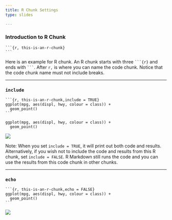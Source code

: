 ```yaml
---
title: R Chunk Settings
type: slides

---
```

### Introduction to R Chunk

    ```{r, this-is-an-r-chunk}
    ```

Here is an example for R chunk. An R chunk starts with three
```` ```{r} ```` and ends with ```` ``` ````. After `r,` is where you
can name the code chunk. Notice that the code chunk name must not
include breaks.

---

### `include`

    ```{r, this-is-an-r-chunk,include = TRUE}
    ggplot(mpg, aes(displ, hwy, colour = class)) + 
      geom_point()
    ```

    ggplot(mpg, aes(displ, hwy, colour = class)) + 
      geom_point()

<img src="images/chapter9/includeture-1.png" style="display: block; margin: auto;" />

Note: When you set `include = TRUE`, it will print out both code and
results. Alternatively, if you wish not to include the code and results
from this R chunk, set `include = FALSE`. R Markdown still runs the code
and you can use the results from this code chunk in other chunks.

---

### `echo`

    ```{r, this-is-an-r-chunk,echo = FALSE}
    ggplot(mpg, aes(displ, hwy, colour = class)) + 
      geom_point()
    ```

<img src="images/chapter9/echofalse-1.png" style="display: block; margin: auto;" />
